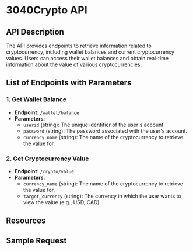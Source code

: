 # 3040Crypto API

## API Description
The API provides endpoints to retrieve information related to cryptocurrency, including wallet balances and current cryptocurrency values. Users can access their wallet balances and obtain real-time information about the value of various cryptocurrencies.

## List of Endpoints with Parameters

### 1. Get Wallet Balance
- **Endpoint**: `/wallet/balance`
- **Parameters**:
  - `userid` (string): The unique identifier of the user's account.
  - `password` (string): The password associated with the user's account.  
  - `currency_name` (string): The name of the cryptocurrency to retrieve the value for.

### 2. Get Cryptocurrency Value
- **Endpoint**: `/crypto/value`
- **Parameters**:
  - `currency_name` (string): The name of the cryptocurrency to retrieve the value for.
  - `target_currency` (string): The currency in which the user wants to view the value (e.g., USD, CAD).

## Resources


## Sample Request
